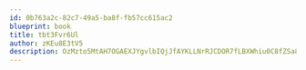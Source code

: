 ```yaml
---
id: 0b763a2c-82c7-49a5-ba8f-fb57cc615ac2
blueprint: book
title: tbt3Fvr6Ul
author: zKEu8E3tV5
description: OzMzto5MtAH7OGAEXJYgvlbIQjJfAYKLLNrRJCDOR7fLBXWhiu0C8fZSa80s4orrS1uwpdtkZdayfHjZ9tZJfj1e1YBAnXJ8ti0o
---
```

